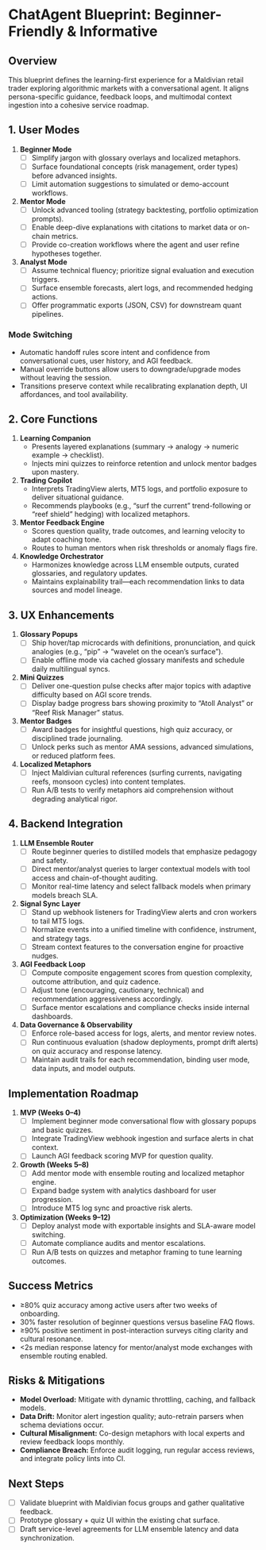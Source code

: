 # ChatAgent Blueprint: Beginner-Friendly & Informative

## Overview

This blueprint defines the learning-first experience for a Maldivian retail
trader exploring algorithmic markets with a conversational agent. It aligns
persona-specific guidance, feedback loops, and multimodal context ingestion into
a cohesive service roadmap.

## 1. User Modes

1. **Beginner Mode**
   - [ ] Simplify jargon with glossary overlays and localized metaphors.
   - [ ] Surface foundational concepts (risk management, order types) before
         advanced insights.
   - [ ] Limit automation suggestions to simulated or demo-account workflows.
2. **Mentor Mode**
   - [ ] Unlock advanced tooling (strategy backtesting, portfolio optimization
         prompts).
   - [ ] Enable deep-dive explanations with citations to market data or on-chain
         metrics.
   - [ ] Provide co-creation workflows where the agent and user refine
         hypotheses together.
3. **Analyst Mode**
   - [ ] Assume technical fluency; prioritize signal evaluation and execution
         triggers.
   - [ ] Surface ensemble forecasts, alert logs, and recommended hedging
         actions.
   - [ ] Offer programmatic exports (JSON, CSV) for downstream quant pipelines.

### Mode Switching

- Automatic handoff rules score intent and confidence from conversational cues,
  user history, and AGI feedback.
- Manual override buttons allow users to downgrade/upgrade modes without leaving
  the session.
- Transitions preserve context while recalibrating explanation depth, UI
  affordances, and tool availability.

## 2. Core Functions

1. **Learning Companion**
   - Presents layered explanations (summary → analogy → numeric example →
     checklist).
   - Injects mini quizzes to reinforce retention and unlock mentor badges upon
     mastery.
2. **Trading Copilot**
   - Interprets TradingView alerts, MT5 logs, and portfolio exposure to deliver
     situational guidance.
   - Recommends playbooks (e.g., “surf the current” trend-following or “reef
     shield” hedging) with localized metaphors.
3. **Mentor Feedback Engine**
   - Scores question quality, trade outcomes, and learning velocity to adapt
     coaching tone.
   - Routes to human mentors when risk thresholds or anomaly flags fire.
4. **Knowledge Orchestrator**
   - Harmonizes knowledge across LLM ensemble outputs, curated glossaries, and
     regulatory updates.
   - Maintains explainability trail—each recommendation links to data sources
     and model lineage.

## 3. UX Enhancements

1. **Glossary Popups**
   - [ ] Ship hover/tap microcards with definitions, pronunciation, and quick
         analogies (e.g., “pip” → “wavelet on the ocean’s surface”).
   - [ ] Enable offline mode via cached glossary manifests and schedule daily
         multilingual syncs.
2. **Mini Quizzes**
   - [ ] Deliver one-question pulse checks after major topics with adaptive
         difficulty based on AGI score trends.
   - [ ] Display badge progress bars showing proximity to “Atoll Analyst” or
         “Reef Risk Manager” status.
3. **Mentor Badges**
   - [ ] Award badges for insightful questions, high quiz accuracy, or
         disciplined trade journaling.
   - [ ] Unlock perks such as mentor AMA sessions, advanced simulations, or
         reduced platform fees.
4. **Localized Metaphors**
   - [ ] Inject Maldivian cultural references (surfing currents, navigating
         reefs, monsoon cycles) into content templates.
   - [ ] Run A/B tests to verify metaphors aid comprehension without degrading
         analytical rigor.

## 4. Backend Integration

1. **LLM Ensemble Router**
   - [ ] Route beginner queries to distilled models that emphasize pedagogy and
         safety.
   - [ ] Direct mentor/analyst queries to larger contextual models with tool
         access and chain-of-thought auditing.
   - [ ] Monitor real-time latency and select fallback models when primary
         models breach SLA.
2. **Signal Sync Layer**
   - [ ] Stand up webhook listeners for TradingView alerts and cron workers to
         tail MT5 logs.
   - [ ] Normalize events into a unified timeline with confidence, instrument,
         and strategy tags.
   - [ ] Stream context features to the conversation engine for proactive
         nudges.
3. **AGI Feedback Loop**
   - [ ] Compute composite engagement scores from question complexity, outcome
         attribution, and quiz cadence.
   - [ ] Adjust tone (encouraging, cautionary, technical) and recommendation
         aggressiveness accordingly.
   - [ ] Surface mentor escalations and compliance checks inside internal
         dashboards.
4. **Data Governance & Observability**
   - [ ] Enforce role-based access for logs, alerts, and mentor review notes.
   - [ ] Run continuous evaluation (shadow deployments, prompt drift alerts) on
         quiz accuracy and response latency.
   - [ ] Maintain audit trails for each recommendation, binding user mode, data
         inputs, and model outputs.

## Implementation Roadmap

1. **MVP (Weeks 0–4)**
   - [ ] Implement beginner mode conversational flow with glossary popups and
         basic quizzes.
   - [ ] Integrate TradingView webhook ingestion and surface alerts in chat
         context.
   - [ ] Launch AGI feedback scoring MVP for question quality.
2. **Growth (Weeks 5–8)**
   - [ ] Add mentor mode with ensemble routing and localized metaphor engine.
   - [ ] Expand badge system with analytics dashboard for user progression.
   - [ ] Introduce MT5 log sync and proactive risk alerts.
3. **Optimization (Weeks 9–12)**
   - [ ] Deploy analyst mode with exportable insights and SLA-aware model
         switching.
   - [ ] Automate compliance audits and mentor escalations.
   - [ ] Run A/B tests on quizzes and metaphor framing to tune learning
         outcomes.

## Success Metrics

- ≥80% quiz accuracy among active users after two weeks of onboarding.
- 30% faster resolution of beginner questions versus baseline FAQ flows.
- ≥90% positive sentiment in post-interaction surveys citing clarity and
  cultural resonance.
- <2s median response latency for mentor/analyst mode exchanges with ensemble
  routing enabled.

## Risks & Mitigations

- **Model Overload:** Mitigate with dynamic throttling, caching, and fallback
  models.
- **Data Drift:** Monitor alert ingestion quality; auto-retrain parsers when
  schema deviations occur.
- **Cultural Misalignment:** Co-design metaphors with local experts and review
  feedback loops monthly.
- **Compliance Breach:** Enforce audit logging, run regular access reviews, and
  integrate policy lints into CI.

## Next Steps

- [ ] Validate blueprint with Maldivian focus groups and gather qualitative
      feedback.
- [ ] Prototype glossary + quiz UI within the existing chat surface.
- [ ] Draft service-level agreements for LLM ensemble latency and data
      synchronization.
